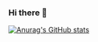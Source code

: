 ### Hi there 👋

[![Anurag's GitHub stats](https://github-readme-stats.vercel.app/api?username=chochinlu)](https://github.com/chochinlu/github-readme-stats)

